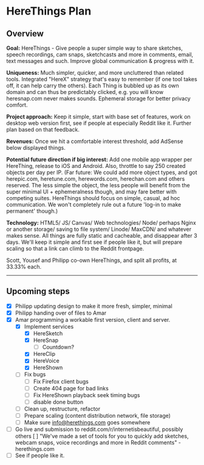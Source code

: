 HereThings Plan
===============

Overview
--------

**Goal:** HereThings - Give people a super simple way to share sketches, speech recordings, cam snaps, sketchcasts and more in comments, email, text messages and such. Improve global communication & progress with it.

**Uniqueness:** Much simpler, quicker, and more uncluttered than related tools. Integrated "HereX" strategy that's easy to remember (if one tool takes off, it can help carry the others). Each Thing is bubbled up as its own domain and can thus be predictably clicked, e.g. you will know heresnap.com never makes sounds. Ephemeral storage for better privacy comfort.

**Project approach:** Keep it simple, start with base set of features, work on desktop web version first, see if people at especially Reddit like it. Further plan based on that feedback.

**Revenues:** Once we hit a comfortable interest threshold, add AdSense below displayed things.

**Potential future direction if big interest:** Add one mobile app wrapper per HereThing, release to iOS and Android. Also, throttle to say 250 created objects per day per IP. (Far future: We could add more object types, and got herepic.com, heretune.com, herewords.com, herechan.com and others reserved. The less simple the object, the less people will benefit from the super minimal UI + ephemeralness though, and may fare better with competing suites. HereThings should focus on simple, casual, ad hoc communication. We won't completely rule out a future 'log-in to make permanent' though.)

**Technology:** HTML5/ JS/ Canvas/ Web technologies/ Node/ perhaps Nginx or another storage/ saving to file system/ Linode/ MaxCDN/ and whatever makes sense. All things are fully static and cacheable, and disappear after 3 days. We'll keep it simple and first see if people like it, but will prepare scaling so that a link can climb to the Reddit frontpage.

Scott, Yousef and Philipp co-own HereThings, and split all profits, at 33.33% each.

---

Upcoming steps
--------------

- [X] Philipp updating design to make it more fresh, simpler, minimal
- [X] Philipp handing over of files to Amar
- [X] Amar programming a workable first version, client and server.
  - [X] Implement services
    - [X] HereSketch
    - [X] HereSnap
      - [ ] Countdown?
    - [X] HereClip
    - [X] HereVoice
    - [X] HereShown
  - [ ] Fix bugs
    - [ ] Fix Firefox client bugs
    - [ ] Create 404 page for bad links
    - [ ] Fix HereShown playback seek timing bugs
    - [ ] disable done button
  - [ ] Clean up, restructure, refactor
  - [ ] Prepare scaling (content distribution network, file storage)
  - [ ] Make sure info@herethings.com goes somewhere
- [ ] Go live and submission to reddit.com/r/internetisbeautiful, possibly others
    [ ] "We've made a set of tools for you to quickly add sketches, webcam snaps, voice recordings and more in Reddit comments" - herethings.com
- [ ] See if people like it.
